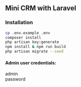 ## Mini CRM with Laravel

### Installation

```bash
cp .env.example .env
composer install
php artisan key:generate
npm install & npm run build
php artisan migrate --seed
```

#### Admin user credentials:

admin\
password
